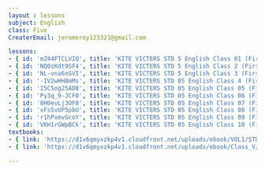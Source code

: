 ```yaml
--- 
layout : lessons 
subject: English
class: Five
CreaterEmail: jeromeroy123321@gmail.com

lessons: 
- { id: 'mZ44FTCLVIQ', title: 'KITE VICTERS STD 5 English Class 01 (First Bell-ഫസ്റ്റ് ബെല്‍)' }
- { id: 'NQ0zKdt9SF4', title: 'KITE VICTERS STD 5 English Class 2 (First Bell-ഫസ്റ്റ് ബെല്‍)' }
- { id: 'NL-vna6nSVI', title: 'KITE VICTERS STD 5 English Class 3 (First Bell-ഫസ്റ്റ് ബെല്‍)' }
- { id: '-IV2wHH8mMs', title: 'KITE VICTERS STD 05 English Class 4 (First Bell-ഫസ്റ്റ് ബെല്‍)' }
- { id: 'I5CSog25AD8', title: 'KITE VICTERS STD 05 English Class 05 (First Bell-ഫസ്റ്റ് ബെല്‍)' }
- { id: 'Py3q_9-JCF0', title: 'KITE VICTERS STD 05 English Class 06 (First Bell-ഫസ്റ്റ് ബെല്‍)' }
- { id: '8H0euLj3OF8', title: 'KITE VICTERS STD 05 English Class 07 (First Bell-ഫസ്റ്റ് ബെല്‍)' }
- { id: 'xFs5vUP5pbU', title: 'KITE VICTERS STD 05 English Class 08 (First Bell-ഫസ്റ്റ് ബെല്‍)' }
- { id: 'r1hPxmvGcoY', title: 'KITE VICTERS STD 05 English Class 09 (First Bell-ഫസ്റ്റ് ബെല്‍)' }
- { id: 'VKH1rGWpBCk', title: 'KITE VICTERS STD 05 English Class 10 (First Bell-ഫസ്റ്റ് ബെല്‍)' }
textbooks:
- { link: 'https://d1v6qmyxzkp4v1.cloudfront.net/uploads/ebook/VOL1/STD5/KeralaReaderEnglish/KeralaReaderEnglish.pdf', title: 'English Part -1' , medium: 'English' }
- { link: 'https://d1v6qmyxzkp4v1.cloudfront.net/uploads/ebook/Class_V/English_Vol_II/English.pdf', title: 'English Part -2' , medium: 'English' }

--- 
```


